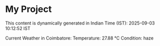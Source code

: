 # My Project

This content is dynamically generated in Indian Time (IST): 2025-09-03 10:12:52 IST


Current Weather in Coimbatore:
Temperature: 27.88 °C
Condition: haze

